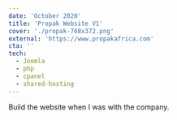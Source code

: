 ```yaml
---
date: 'October 2020'
title: 'Propak Website V1'
cover: './propak-768x372.png'
external: 'https://www.propakafrica.com'
cta: ''
tech:
  - Joomla
  - php
  - cpanel
  - shared-hosting
---
```


Build the website when I was with the company.
